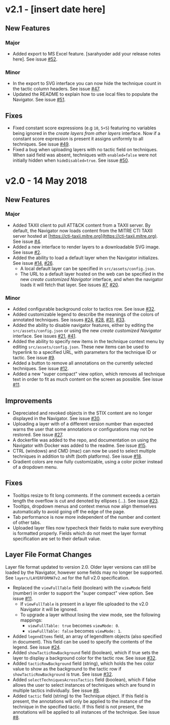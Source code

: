 # v2.1 - [insert date here]
## New Features
### Major
- Added export to MS Excel feature. [sarahyoder add your release notes here]. See issue [#52](https://github.com/mitre/attack-navigator/issues/52).
### Minor
- In the export to SVG interface you can now hide the technique count in the tactic column headers. See issue [#47](https://github.com/mitre/attack-navigator/issues/52).
- Updated the README to explain how to use local files to populate the Navigator. See issue [#51](https://github.com/mitre/attack-navigator/issues/51).

## Fixes
- Fixed constant score expressions (e.g `10`, `5+5`) featuring no variables being ignored in the _create layers from other layers_ interface. Now if a constant score expression is present it assigns uniformly to all techniques. See issue [#49](https://github.com/mitre/attack-navigator/issues/49).
- Fixed a bug when uploading layers with no tactic field on techniques. When said field was absent, techniques with `enabled=false` were not initially hidden when `hideDisabled=true`. See issue [#50](https://github.com/mitre/attack-navigator/issues/50).

# v2.0 - 14 May 2018
## New Features
### Major
- Added TAXII client to pull ATT&CK content from a TAXII server. By default, the Navigator now loads content from the MITRE CTI TAXII server hosted at [https://cti-taxii.mitre.org](https://cti-taxii.mitre.org). See issue [#4](https://github.com/mitre/attack-navigator/issues/4).
- Added a new interface to render layers to a downloadable SVG image. See issue [#2](https://github.com/mitre/attack-navigator/issues/2).
- Added the ability to load a default layer when the Navigator initializes. See issue [#14](https://github.com/mitre/attack-navigator/issues/14), [#26](https://github.com/mitre/attack-navigator/issues/26).
   - A local default layer can be specified in `src/assets/config.json`.
   - The URL to a default layer hosted on the web can be specified in the new _create customized Navigator_ interface, and when the navigator loads it will fetch that layer. See issues [#7](https://github.com/mitre/attack-navigator/issues/7), [#20](https://github.com/mitre/attack-navigator/issues/20).


### Minor
- Added configurable background color to tactics row. See issue [#32](https://github.com/mitre/attack-navigator/issues/32).
- Added customizable legend to describe the meanings of the colors of annotated techniques. See issues [#24](https://github.com/mitre/attack-navigator/issues/24), [#28](https://github.com/mitre/attack-navigator/issues/28), [#31](https://github.com/mitre/attack-navigator/issues/31), [#33](https://github.com/mitre/attack-navigator/issues/33).
- Added the ability to disable navigator features, either by editing the `src/assets/config.json` or using the new _create customized Navigator_ interface. See issues [#21](https://github.com/mitre/attack-navigator/issues/21), [#41](https://github.com/mitre/attack-navigator/issues/41).
- Added the ability to specify new items in the technique context menu by editing `src/assets/config.json`. These new items can be used to hyperlink to a specified URL, with parameters for the technique ID or tactic. See issue [#9](https://github.com/mitre/attack-navigator/issues/9).
- Added a button to remove all annotations on the currently selected techniques. See issue [#12](https://github.com/mitre/attack-navigator/issues/12).
- Added a new "super compact" view option, which removes all technique text in order to fit as much content on the screen as possible. See issue [#11](https://github.com/mitre/attack-navigator/issues/11).

## Improvements
- Depreciated and revoked objects in the STIX content are no longer displayed in the Navigator. See issue [#30](https://github.com/mitre/attack-navigator/issues/30).
- Uploading a layer with of a different version number than expected warns the user that some annotations or configurations may not be restored. See issue [#27](https://github.com/mitre/attack-navigator/issues/27).
- A dockerfile was added to the repo, and documentation on using the Navigator with Docker was added to the readme. See issue [#15](https://github.com/mitre/attack-navigator/issues/15).
- CTRL (windows) and CMD (mac) can now be used to select multiple techniques in addition to shift (both platforms). See issue [#18](https://github.com/mitre/attack-navigator/issues/18).
- Gradient colors are now fully customizable, using a color picker instead of a dropdown menu.

## Fixes
- Tooltips resize to fit long comments. If the comment exceeds a certain length the overflow is cut and denoted by ellipses (...). See issue [#23](https://github.com/mitre/attack-navigator/issues/23).
- Tooltips, dropdown menus and context menus now align themselves automatically to avoid going off the edge of the page.
- Tab performance is now more independent of the number and content of other tabs.
- Uploaded layer files now typecheck their fields to make sure everything is formatted properly. Fields which do not meet the layer format specification are set to their default value.

## Layer File Format Changes
Layer file format updated to version 2.0. Older layer versions can still be loaded by the Navigator, however some fields may no longer be supported. See `layers/LAYERFORMATv2.md` for the full v2.0 specification.
- Replaced the `viewFullTable` field (boolean) with the `viewMode` field (number) in order to support the "super compact" view option. See issue [#11](https://github.com/mitre/attack-navigator/issues/11).
   - If `viewFullTable` is present in a layer file uploaded to the v2.0 Navigator it will be ignored.
   - To upgrade a layer without losing the view mode, see the following mappings:
      - `viewFullTable: true` becomes `viewMode: 0`.
      - `viewFullTable: false` becomes `viewMode: 1`.
- Added `legendItems` field, an array of legendItem objects (also specified in document). This field can be used to specify the contents of the legend. See issue [#24](https://github.com/mitre/attack-navigator/issues/24).
- Added `showTacticRowBackground` field (boolean), which if true sets the layer to display a background color for the tactic row. See issue [#32](https://github.com/mitre/attack-navigator/issues/32).
- Added `tacticRowBackground` field (string), which holds the hex color value to show as the background to the tactic row if `showTacticRowBackground` is true. See issue [#32](https://github.com/mitre/attack-navigator/issues/32).
- Added `selectTechniquesAcrossTactics` field (boolean), which if false allows the user to select instances of techniques which are found in multiple tactics individually. See issue [#8](https://github.com/mitre/attack-navigator/issues/8).
- Added `tactic` field (string) to the Technique object. If this field is present, the annotations will only be applied to the instance of the technique in the specified tactic. If this field is not present, the annotations will be applied to all instances of the technique. See issue [#8](https://github.com/mitre/attack-navigator/issues/8).
